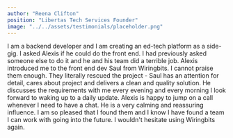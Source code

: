 ```yaml
---
author: "Reena Clifton"
position: "Libertas Tech Services Founder"
image: "../../assets/testimonials/placeholder.png"
---
```


I am a backend developer and I am creating an ed-tech platform as a side-gig.  I asked Alexis if he could do the front end. I had previously asked someone else to do it and he and his team did a terrible job. Alexis introduced me to the front end dev Saul from Wiringbits. I cannot praise them enough. They literally rescued the project - Saul has an attention for detail, cares about project and delivers a clean and quality solution.  He discusses the requirements with me every evening and every morning I look forward to waking up to a daily update. Alexis is happy to jump on a call whenever I need to have a chat. He is a very calming and reassuring influence. I am so pleased that I found them and I know I have found a team I can work with going into the future. I wouldn't hesitate using Wiringbits again.